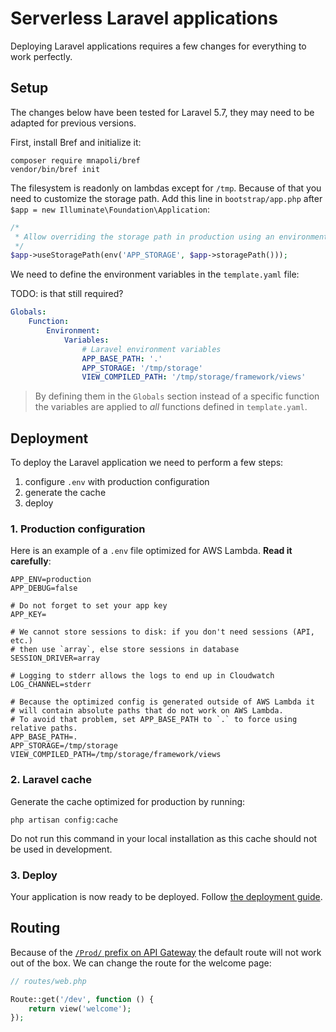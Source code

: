 # Serverless Laravel applications

Deploying Laravel applications requires a few changes for everything to work perfectly.

## Setup

The changes below have been tested for Laravel 5.7, they may need to be adapted for previous versions.

First, install Bref and initialize it:

```
composer require mnapoli/bref
vendor/bin/bref init
```

The filesystem is readonly on lambdas except for `/tmp`. Because of that you need to customize the storage path. Add this line in `bootstrap/app.php` after `$app = new Illuminate\Foundation\Application`:

```php
/*
 * Allow overriding the storage path in production using an environment variable.
 */
$app->useStoragePath(env('APP_STORAGE', $app->storagePath()));
```

We need to define the environment variables in the `template.yaml` file:

TODO: is that still required?

```yaml
Globals:
    Function:
        Environment:
            Variables:
                # Laravel environment variables
                APP_BASE_PATH: '.'
                APP_STORAGE: '/tmp/storage'
                VIEW_COMPILED_PATH: '/tmp/storage/framework/views'
```

> By defining them in the `Globals` section instead of a specific function the variables are applied to *all* functions defined in `template.yaml`.

## Deployment

To deploy the Laravel application we need to perform a few steps:

1. configure `.env` with production configuration
1. generate the cache
1. deploy

### 1. Production configuration

Here is an example of a `.env` file optimized for AWS Lambda. **Read it carefully**:

```dotenv
APP_ENV=production
APP_DEBUG=false

# Do not forget to set your app key
APP_KEY=

# We cannot store sessions to disk: if you don't need sessions (API, etc.)
# then use `array`, else store sessions in database
SESSION_DRIVER=array

# Logging to stderr allows the logs to end up in Cloudwatch
LOG_CHANNEL=stderr

# Because the optimized config is generated outside of AWS Lambda it
# will contain absolute paths that do not work on AWS Lambda.
# To avoid that problem, set APP_BASE_PATH to `.` to force using relative paths.
APP_BASE_PATH=.
APP_STORAGE=/tmp/storage
VIEW_COMPILED_PATH=/tmp/storage/framework/views
```

### 2. Laravel cache

Generate the cache optimized for production by running:

```
php artisan config:cache
```

Do not run this command in your local installation as this cache should not be used in development.

### 3. Deploy

Your application is now ready to be deployed. Follow [the deployment guide](/docs/deploy.md#deploying-with-sam).

## Routing

Because of the [`/Prod/` prefix on API Gateway](/docs/runtimes/http.md#the-prod-prefix) the default route will not work out of the box. We can change the route for the welcome page:

```php
// routes/web.php

Route::get('/dev', function () {
    return view('welcome');
});
```
